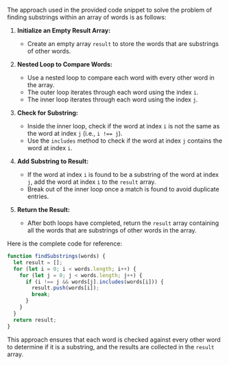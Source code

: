 The approach used in the provided code snippet to solve the problem of finding substrings within an array of words is as follows:

1. **Initialize an Empty Result Array:**
   - Create an empty array `result` to store the words that are substrings of other words.

2. **Nested Loop to Compare Words:**
   - Use a nested loop to compare each word with every other word in the array.
   - The outer loop iterates through each word using the index `i`.
   - The inner loop iterates through each word using the index `j`.

3. **Check for Substring:**
   - Inside the inner loop, check if the word at index `i` is not the same as the word at index `j` (i.e., `i !== j`).
   - Use the `includes` method to check if the word at index `j` contains the word at index `i`.

4. **Add Substring to Result:**
   - If the word at index `i` is found to be a substring of the word at index `j`, add the word at index `i` to the `result` array.
   - Break out of the inner loop once a match is found to avoid duplicate entries.

5. **Return the Result:**
   - After both loops have completed, return the `result` array containing all the words that are substrings of other words in the array.

Here is the complete code for reference:
```javascript
function findSubstrings(words) {
  let result = [];
  for (let i = 0; i < words.length; i++) {
    for (let j = 0; j < words.length; j++) {
      if (i !== j && words[j].includes(words[i])) {
        result.push(words[i]);
        break;
      }
    }
  }
  return result;
}
```

This approach ensures that each word is checked against every other word to determine if it is a substring, and the results are collected in the `result` array.

